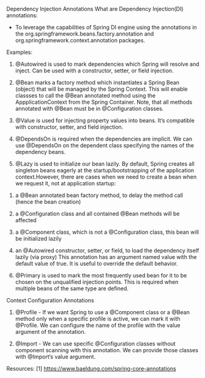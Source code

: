 Dependency Injection Annotations
What are Dependency Injection(DI) annotations:

- To leverage the capabilities of Spring DI engine using the annotations in the org.springframework.beans.factory.annotation and org.springframework.context.annotation packages.

Examples:

1. @Autowired is used to mark dependencies which Spring will resolve and inject. Can be used with a constructor, setter, or field injection.

2. @Bean marks a factory method which instantiates a Spring Bean (object) that will be managed by the Spring Context. This will enable classses to call the @Bean annotated method using the AppplicationContext from the Spring Container. Note, that all methods annotated with @Bean must be in @Configuration classes.

3. @Value is used for injecting property values into beans. It’s compatible with constructor, setter, and field injection.

4. @DependsOn is required when the dependencies are implicit. We can use @DependsOn on the dependent class specifying the names of the dependency beans.

5. @Lazy is used to initialize our bean lazily. By default, Spring creates all singleton beans eagerly at the startup/bootstrapping of the application context.However, there are cases when we need to create a bean when we request it, not at application startup:

1) a @Bean annotated bean factory method, to delay the method call (hence the bean creation)

2) a @Configuration class and all contained @Bean methods will be affected
3) a @Component class, which is not a @Configuration class, this bean will be initialized lazily

4) an @Autowired constructor, setter, or field, to load the dependency itself lazily (via proxy)
   This annotation has an argument named value with the default value of true. It is useful to override the default behavior.

6. @Primary is used to mark the most frequently used bean for it to be chosen on the unqualified injection points. This is required when multiple beans of the same type are defined.

Context Configuration Annotations

1. @Profile - If we want Spring to use a @Component class or a @Bean method only when a specific profile is active, we can mark it with @Profile. We can configure the name of the profile with the value argument of the annotation.

2. @Import - We can use specific @Configuration classes without component scanning with this annotation. We can provide those classes with @Import‘s value argument.

Resources:
[1] https://www.baeldung.com/spring-core-annotations
